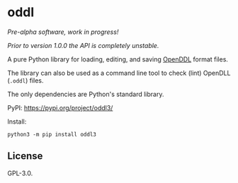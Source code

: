 # oddl

_Pre-alpha software, work in progress!_

_Prior to version 1.0.0 the API is completely unstable._

A pure Python library for loading, editing, and saving
[OpenDDL](http://openddl.org/) format files.

The library can also be used as a command line tool to check (lint) OpenDLL
(`.oddl`) files.

The only dependencies are Python's standard library.

PyPI: https://pypi.org/project/oddl3/

Install:
```
python3 -m pip install oddl3
````

## License

GPL-3.0.
